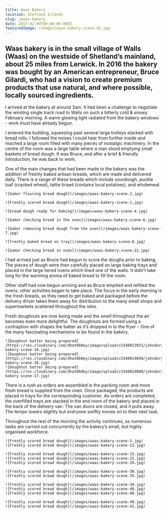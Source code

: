 ```yaml
---
title: Waas Bakery
location: Shetland Islands
slug: /waas-bakery
date: 2017-02-09T00:00:00.000Z
featuredImage: /images/waas-bakery-scene-42.jpg
---
```

## Waas bakery is in the small village of Walls (Waas) on the westside of Shetland’s mainland, about 25 miles from Lerwick.  In 2016 the bakery was bought by an American entrepreneur, Bruce Gilardi, who had a vision to create premium products that use natural, and where possible, locally sourced ingredients. 

I arrived at the bakery at around 3am.  It had been a challenge to negotiate the winding single track road to Walls on such a bitterly cold & snowy February morning.  A warm glowing light radiated from the bakery windows - work must have already begun.

I entered the building, squeezing past several large trolleys stacked with bread rolls.  I followed the noises I could hear from further inside and reached a large room filled with many pieces of nostalgic machinery.  In the centre of the room was a large table where a man stood emptying small baskets of bread dough.  It was Bruce, and after a brief & friendly introduction, he was back to work.

One of the main changes that had been made to the bakery was the addition of freshly baked artisan breads, which are made and delivered daily.  There is a range of these breads which include sourdough, puckle loaf (cracked wheat), tattie braed (contains local potatoes), and wholemeal.  

```grid|2
![baker flouring bread dough](/images/waas-bakery-scene-2.jpg)

![Freshly scored bread dough](/images/waas-bakery-scene-1.jpg)
```

```grid|3
![bread dough ready for baking](/images/waas-bakery-scene-4.jpg)

![baker checking bread in the oven](/images/waas-bakery-scene-6.jpg)

![baker removing bread dough from the oven](/images/waas-bakery-scene-7.jpg)
```

```grid|2
![freshly baked bread on tray](/images/waas-bakery-scene-8.jpg)

![baker checking bread in oven](/images/waas-bakery-scene-21.jpg)
```

I had arrived just as Bruce had begun to score the doughs prior to baking.  The pieces of dough were then carefully placed on large baking trays and placed in the large tiered ovens which lined one of the walls. It didn’t take long for the warming aroma of baked bread to fill the room.  

Other staff had now begun arriving and as Bruce emptied and refilled the ovens, other activities began to take place.  The focus in the early morning is the fresh breads, as they need to get baked and packaged before the delivery driver takes them away for distribution to the many small shops and supermarkets scattered throughout the isles.

Fresh doughnuts are now being made and the smell throughout the air becomes even more delightful.  The doughnuts are formed using a contraption with shapes the batter as it’s dropped in to the fryer – One of the many fascinating mechanisms to be found in the bakery.

```grid|3
![Doughnut batter being prepared](https://res.cloudinary.com/dhat0b0ey/image/upload/v1549813931/johndory/waas/waas-bakery-scene-14.jpg)
![Doughnut batter being prepared](https://res.cloudinary.com/dhat0b0ey/image/upload/v1549814049/johndory/waas/waas-bakery-scene-16.jpg)
![Doughnut batter being prepared](https://res.cloudinary.com/dhat0b0ey/image/upload/v1549814088/johndory/waas/waas-bakery-scene-17.jpg)
```

There is a rush as orders are assembled in the packing room and more fresh bread is supplied from the oven.  Once packaged, the products are placed in trays for the corresponding customer.  As orders are completed, the overfilled trays are stacked in the end room of the bakery and placed in the back of the delivery van.  The van doors are closed, and it pulls away.  The tempo lowers slightly but everyone swiftly moves on to their next task.

Throughout the rest of the morning the activity continues, as numerous tasks are carried out concurrently by the bakery’s small, but highly organised workforce.  

```grid|2
![Freshly scored bread dough](/images/waas-bakery-scene-5.jpg)
![Freshly scored bread dough](/images/waas-bakery-scene-13.jpg)
```

```grid|3
![Freshly scored bread dough](/images/waas-bakery-scene-15.jpg)
![Freshly scored bread dough](/images/waas-bakery-scene-22.jpg)
![Freshly scored bread dough](/images/waas-bakery-scene-26.jpg)
```

```grid|2
![Freshly scored bread dough](/images/waas-bakery-scene-30.jpg)
![Freshly scored bread dough](/images/waas-bakery-scene-35.jpg)
```

```grid|3
![Freshly scored bread dough](/images/waas-bakery-scene-34.jpg)
![Freshly scored bread dough](/images/waas-bakery-scene-40.jpg)
![Freshly scored bread dough](/images/waas-bakery-scene-48.jpg)
```

```grid|2
![Freshly scored bread dough](/images/waas-bakery-scene-49.jpg)
![Freshly scored bread dough](/images/waas-bakery-scene-41.jpg)
```